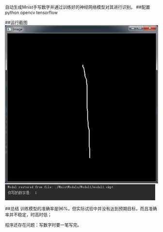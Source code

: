 自动生成Mnist手写数字并通过训练好的神经网络模型对其进行识别。
##配置
python
opencv
tensorflow

##运行截图
![手写数字](./pictures/HandWritten.jpg)
![识别结果](./pictures/Recognition.jpg)

##总结
训练模型的准确率是96%，但实际试验中并没有达到预期目标，而且准确率并不稳定，时高时低；

程序还存在问题：写数字时要一笔写完。